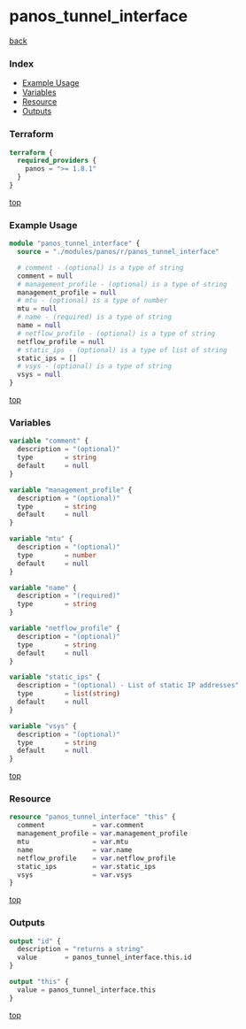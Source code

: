 # panos_tunnel_interface

[back](../panos.md)

### Index

- [Example Usage](#example-usage)
- [Variables](#variables)
- [Resource](#resource)
- [Outputs](#outputs)

### Terraform

```terraform
terraform {
  required_providers {
    panos = ">= 1.8.1"
  }
}
```

[top](#index)

### Example Usage

```terraform
module "panos_tunnel_interface" {
  source = "./modules/panos/r/panos_tunnel_interface"

  # comment - (optional) is a type of string
  comment = null
  # management_profile - (optional) is a type of string
  management_profile = null
  # mtu - (optional) is a type of number
  mtu = null
  # name - (required) is a type of string
  name = null
  # netflow_profile - (optional) is a type of string
  netflow_profile = null
  # static_ips - (optional) is a type of list of string
  static_ips = []
  # vsys - (optional) is a type of string
  vsys = null
}
```

[top](#index)

### Variables

```terraform
variable "comment" {
  description = "(optional)"
  type        = string
  default     = null
}

variable "management_profile" {
  description = "(optional)"
  type        = string
  default     = null
}

variable "mtu" {
  description = "(optional)"
  type        = number
  default     = null
}

variable "name" {
  description = "(required)"
  type        = string
}

variable "netflow_profile" {
  description = "(optional)"
  type        = string
  default     = null
}

variable "static_ips" {
  description = "(optional) - List of static IP addresses"
  type        = list(string)
  default     = null
}

variable "vsys" {
  description = "(optional)"
  type        = string
  default     = null
}
```

[top](#index)

### Resource

```terraform
resource "panos_tunnel_interface" "this" {
  comment            = var.comment
  management_profile = var.management_profile
  mtu                = var.mtu
  name               = var.name
  netflow_profile    = var.netflow_profile
  static_ips         = var.static_ips
  vsys               = var.vsys
}
```

[top](#index)

### Outputs

```terraform
output "id" {
  description = "returns a string"
  value       = panos_tunnel_interface.this.id
}

output "this" {
  value = panos_tunnel_interface.this
}
```

[top](#index)